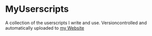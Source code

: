 # MyUserscripts

A collection of the userscripts I write and use. 
Versioncontrolled and automatically uploaded to [my Website](https://mopoliti.de/Userscripts/)
